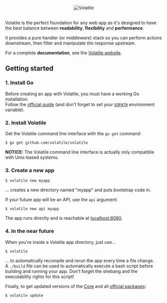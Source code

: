 <p align="center"><img src="http://volatile.whitedevops.com/images/repositories/volatile/logo.png" alt="Volatile" title="Volatile"><br><br></p>

Volatile is the perfect foundation for any web app as it's designed to have the best balance between **readability**, **flexibility** and **performance**.  

It provides a pure handler (or *middleware*) stack so you can perform actions downstream, then filter and manipulate the response upstream.

For a complete **documentation**, see the [Volatile website](http://volatile.whitedevops.com).

## Getting started

### 1. Install Go

Before creating an app with Volatile, you must have a working Go installation.  
Follow the [official guide](https://golang.org/doc/install) (and don't forget to set your [`GOPATH`](https://golang.org/doc/code.html) environment variable).

### 2. Install Volatile

Get the Volatile command line interface with the `go get` command:

```Shell
$ go get github.com/volatile/volatile
```

**NOTICE:** The Volatile command line interface is actually only compatible with Unix-based systems.

### 3. Create a new app

```Shell
$ volatile new myapp
```
… creates a new directory named "myapp" and puts bootstrap code in.

If your future app will be an API, use the `api` argument:

```Shell
$ volatile new api myapp
```

The app runs directly and is reachable at [localhost:8080](http://localhost:8080/).

### 4. In the near future

When you're inside a Volatile app directory, just use…

```Shell
$ volatile
```

… to automatically recompile and rerun the app every time a file change.  
A `./build` file can be used to automatically execute a bash script before building and running your app. Don't forget the shebang and the executability rights for this script!

Finally, to get updated versions of the [Core](https://github.com/volatile/core) and all [official packages](http://volatile.whitedevops.com#handlers-and-helpers):

```Shell
$ volatile update
```
